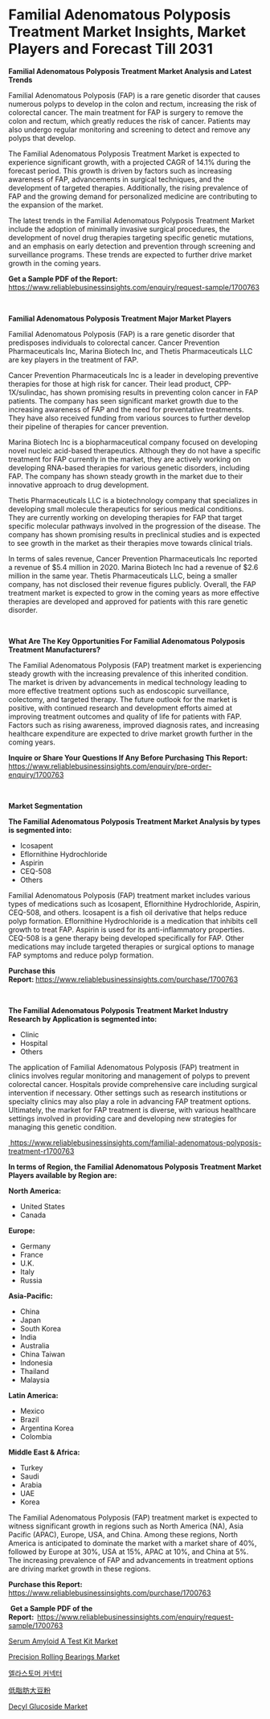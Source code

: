 <p><h1>Familial Adenomatous Polyposis Treatment Market Insights, Market Players and Forecast Till 2031</h1></p><p><strong>Familial Adenomatous Polyposis Treatment Market Analysis and Latest Trends</strong></p>
<p><p>Familial Adenomatous Polyposis (FAP) is a rare genetic disorder that causes numerous polyps to develop in the colon and rectum, increasing the risk of colorectal cancer. The main treatment for FAP is surgery to remove the colon and rectum, which greatly reduces the risk of cancer. Patients may also undergo regular monitoring and screening to detect and remove any polyps that develop.</p><p>The Familial Adenomatous Polyposis Treatment Market is expected to experience significant growth, with a projected CAGR of 14.1% during the forecast period. This growth is driven by factors such as increasing awareness of FAP, advancements in surgical techniques, and the development of targeted therapies. Additionally, the rising prevalence of FAP and the growing demand for personalized medicine are contributing to the expansion of the market.</p><p>The latest trends in the Familial Adenomatous Polyposis Treatment Market include the adoption of minimally invasive surgical procedures, the development of novel drug therapies targeting specific genetic mutations, and an emphasis on early detection and prevention through screening and surveillance programs. These trends are expected to further drive market growth in the coming years.</p></p>
<p><strong>Get a Sample PDF of the Report:&nbsp;</strong> <a href="https://www.reliablebusinessinsights.com/enquiry/request-sample/1700763">https://www.reliablebusinessinsights.com/enquiry/request-sample/1700763</a></p>
<p>&nbsp;</p>
<p><strong>Familial Adenomatous Polyposis Treatment Major Market Players</strong></p>
<p><p>Familial Adenomatous Polyposis (FAP) is a rare genetic disorder that predisposes individuals to colorectal cancer. Cancer Prevention Pharmaceuticals Inc, Marina Biotech Inc, and Thetis Pharmaceuticals LLC are key players in the treatment of FAP. </p><p>Cancer Prevention Pharmaceuticals Inc is a leader in developing preventive therapies for those at high risk for cancer. Their lead product, CPP-1X/sulindac, has shown promising results in preventing colon cancer in FAP patients. The company has seen significant market growth due to the increasing awareness of FAP and the need for preventative treatments. They have also received funding from various sources to further develop their pipeline of therapies for cancer prevention.</p><p>Marina Biotech Inc is a biopharmaceutical company focused on developing novel nucleic acid-based therapeutics. Although they do not have a specific treatment for FAP currently in the market, they are actively working on developing RNA-based therapies for various genetic disorders, including FAP. The company has shown steady growth in the market due to their innovative approach to drug development.</p><p>Thetis Pharmaceuticals LLC is a biotechnology company that specializes in developing small molecule therapeutics for serious medical conditions. They are currently working on developing therapies for FAP that target specific molecular pathways involved in the progression of the disease. The company has shown promising results in preclinical studies and is expected to see growth in the market as their therapies move towards clinical trials.</p><p>In terms of sales revenue, Cancer Prevention Pharmaceuticals Inc reported a revenue of $5.4 million in 2020. Marina Biotech Inc had a revenue of $2.6 million in the same year. Thetis Pharmaceuticals LLC, being a smaller company, has not disclosed their revenue figures publicly. Overall, the FAP treatment market is expected to grow in the coming years as more effective therapies are developed and approved for patients with this rare genetic disorder.</p></p>
<p>&nbsp;</p>
<p><strong>What Are The Key Opportunities For Familial Adenomatous Polyposis Treatment Manufacturers?</strong></p>
<p><p>The Familial Adenomatous Polyposis (FAP) treatment market is experiencing steady growth with the increasing prevalence of this inherited condition. The market is driven by advancements in medical technology leading to more effective treatment options such as endoscopic surveillance, colectomy, and targeted therapy. The future outlook for the market is positive, with continued research and development efforts aimed at improving treatment outcomes and quality of life for patients with FAP. Factors such as rising awareness, improved diagnosis rates, and increasing healthcare expenditure are expected to drive market growth further in the coming years.</p></p>
<p><strong>Inquire or Share Your Questions If Any Before Purchasing This Report:</strong> <a href="https://www.reliablebusinessinsights.com/enquiry/pre-order-enquiry/1700763">https://www.reliablebusinessinsights.com/enquiry/pre-order-enquiry/1700763</a></p>
<p>&nbsp;</p>
<p><strong>Market Segmentation</strong></p>
<p><strong>The Familial Adenomatous Polyposis Treatment Market Analysis by types is segmented into:</strong></p>
<p><ul><li>Icosapent</li><li>Eflornithine Hydrochloride</li><li>Aspirin</li><li>CEQ-508</li><li>Others</li></ul></p>
<p><p>Familial Adenomatous Polyposis (FAP) treatment market includes various types of medications such as Icosapent, Eflornithine Hydrochloride, Aspirin, CEQ-508, and others. Icosapent is a fish oil derivative that helps reduce polyp formation. Eflornithine Hydrochloride is a medication that inhibits cell growth to treat FAP. Aspirin is used for its anti-inflammatory properties. CEQ-508 is a gene therapy being developed specifically for FAP. Other medications may include targeted therapies or surgical options to manage FAP symptoms and reduce polyp formation.</p></p>
<p><strong>Purchase this Report:&nbsp;</strong><a href="https://www.reliablebusinessinsights.com/purchase/1700763">https://www.reliablebusinessinsights.com/purchase/1700763</a></p>
<p>&nbsp;</p>
<p><strong>The Familial Adenomatous Polyposis Treatment Market Industry Research by Application is segmented into:</strong></p>
<p><ul><li>Clinic</li><li>Hospital</li><li>Others</li></ul></p>
<p><p>The application of Familial Adenomatous Polyposis (FAP) treatment in clinics involves regular monitoring and management of polyps to prevent colorectal cancer. Hospitals provide comprehensive care including surgical intervention if necessary. Other settings such as research institutions or specialty clinics may also play a role in advancing FAP treatment options. Ultimately, the market for FAP treatment is diverse, with various healthcare settings involved in providing care and developing new strategies for managing this genetic condition.</p></p>
<p><a href="https://www.reliablebusinessinsights.com/familial-adenomatous-polyposis-treatment-r1700763">&nbsp;https://www.reliablebusinessinsights.com/familial-adenomatous-polyposis-treatment-r1700763</a></p>
<p><strong>In terms of Region, the Familial Adenomatous Polyposis Treatment Market Players available by Region are:</strong></p>
<p>
    <p> <strong> North America: </strong>
        <ul>
            <li>United States</li>
            <li>Canada</li>
        </ul>
        </p> 
    <p> <strong> Europe: </strong>
        <ul>
            <li>Germany</li>
            <li>France</li>
            <li>U.K.</li>
            <li>Italy</li>
            <li>Russia</li>
        </ul>
        </p> 
    <p> <strong> Asia-Pacific: </strong>
        <ul>
            <li>China</li>
            <li>Japan</li>
            <li>South Korea</li>
            <li>India</li>
            <li>Australia</li>
            <li>China Taiwan</li>
            <li>Indonesia</li>
            <li>Thailand</li>
            <li>Malaysia</li>
        </ul>
        </p> 
    <p> <strong> Latin America: </strong>
        <ul>
            <li>Mexico</li>
            <li>Brazil</li>
            <li>Argentina Korea</li>
            <li>Colombia</li>
        </ul>
        </p> 
    <p> <strong> Middle East & Africa: </strong>
        <ul>
            <li>Turkey</li>
            <li>Saudi</li>
            <li>Arabia</li>
            <li>UAE</li>
            <li>Korea</li>
        </ul>
    </p>
    </p>
<p><p>The Familial Adenomatous Polyposis (FAP) treatment market is expected to witness significant growth in regions such as North America (NA), Asia Pacific (APAC), Europe, USA, and China. Among these regions, North America is anticipated to dominate the market with a market share of 40%, followed by Europe at 30%, USA at 15%, APAC at 10%, and China at 5%. The increasing prevalence of FAP and advancements in treatment options are driving market growth in these regions.</p></p>
<p><strong>Purchase this Report: </strong><a href="https://www.reliablebusinessinsights.com/purchase/1700763">https://www.reliablebusinessinsights.com/purchase/1700763</a></p>
<p>&nbsp;<strong>Get a Sample PDF of the Report:&nbsp;&nbsp;</strong><a href="https://www.reliablebusinessinsights.com/enquiry/request-sample/1700763">https://www.reliablebusinessinsights.com/enquiry/request-sample/1700763</a></p>
<p><strong></strong></p>
<p><p><a href="https://github.com/pizolina/Market-Research-Report-List-4/blob/main/serum-amyloid-a-test-kit-market.md">Serum Amyloid A Test Kit Market</a></p><p><a href="https://github.com/cameroneffertz/Market-Research-Report-List-1/blob/main/precision-rolling-bearings-market.md">Precision Rolling Bearings Market</a></p><p><a href="https://github.com/vskv4779xr1/Market-Research-Report-List-2/blob/main/9561279122786.md">엘라스토머 커넥터</a></p><p><a href="https://github.com/luffiazaza/Market-Research-Report-List-2/blob/main/4699278124819.md">低脂肪大豆粉</a></p><p><a href="https://issuu.com/reportprime-2/docs/decyl-glucoside-market-size-2030.pptx">Decyl Glucoside Market</a></p></p>